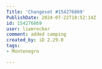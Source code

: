 ```yaml
---
Title: 'Changeset #154276869'
PublishDate: 2024-07-22T18:52:14Z
id: 154276869
user: liamrocker
comment: added camping
created_by: iD 2.29.0
tags:
- Montenegro

---
```

